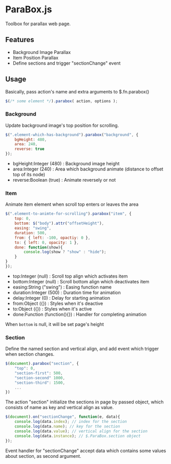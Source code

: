 
# ParaBox.js

Toolbox for parallax web page.

## Features

- Background Image Parallax
- Item Position Parallax
- Define sections and trigger "sectionChange" event

## Usage

Basically, pass action's name and extra arguments to $.fn.parabox()

```javascript
$(/* some element */).parabox( action, options );
```

### Background

Update background image's top position for scrolling.

```javascript
$(".element-which-has-background").parabox("background", {
	bgHeight: 480,
	area: 240,
	reverse: true 
});
```

- bgHeight:Integer (480) : Background image height
- area:Integer (240) : Area which background animate (distance to offset top of its node)
- reverse:Boolean (true) : Animate reversely or not

### Item

Animate item element when scroll top enters or leaves the area

```javascript
$(".element-to-animte-for-scrolling").parabox("item", {
	top: 0,
	bottom: $("body").attr("offsetHeight"),
	easing: "swing",
	duration: 500,
	from: { left: -100, opactiy: 0 },
	to: { left: 0, opacity: 1 },
    done: function(show){
        console.log(show ? "show" : "hide");
    }
}
});
```

- top:Integer (null) : Scroll top align which activates item
- bottom:Integer (null) : Scroll bottom align which deactivates item
- easing:String ("swing") : Easing function name
- duration:Integer (500) : Duration time for animation
- delay:Integer (0) : Delay for starting animation
- from:Object ({}) : Styles when it's deactive
- to:Object ({}) : Styles when it's active
- done:Function (function(){}) : Handler for completing animation

When `bottom` is null, it will be set page's height

### Section

Define the named section and vertical align, 
and add event which trigger when section changes.

```javascript
$(document).parabox("section", {
    "top": 0,
    "section-first": 500,
    "section-second" 1000,
    "section-third": 1500,
    ...
})
```

The action "section" initialize the sections in page by passed object,
which consists of name as key and vertical align as value.

```javascript
$(document).on("sectionChange", function(e, data){
    console.log(data.index); // index for the section
    console.log(data.name); // key for the section
    console.log(data.value); // vertical align for the section
    console.log(data.instance); // $.ParaBox.section object
});
```

Event handler for "sectionChange" accept data which contains some values about section,
as second argument.

